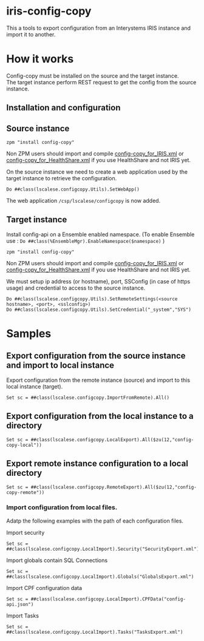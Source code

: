 # iris-config-copy

This a tools to export configuration from an Interystems IRIS instance and import it to another.  



# How it works

Config-copy must be installed on the source and the target instance.  
The target instance perform REST request to get the config from the source instance.  


## Installation and configuration

## Source instance

```
zpm "install config-copy"
```

Non ZPM users should import and compile [config-copy_for_IRIS.xml](https://github.com/lscalese/iris-config-copy/blob/master/dist/config-copy_for_IRIS.xml) or [config-copy_for_HealthShare.xml](https://github.com/lscalese/iris-config-copy/blob/master/dist/config-copy_for_HealthShare.xml) if you use HealthShare and not IRIS yet.

On the source instance we need to create a web application used by the target instance to retrieve the configuration.

```
Do ##class(lscalese.configcopy.Utils).SetWebApp()
```

The web application `/csp/lscalese/configcopy` is now added.

## Target instance

Install config-api on a Ensemble enabled namespace.  (To enable Ensemble use : `Do ##class(%EnsembleMgr).EnableNamespace($namespace)` )  

```
zpm "install config-copy"
```

Non ZPM users should import and compile [config-copy_for_IRIS.xml](https://github.com/lscalese/iris-config-copy/blob/master/dist/config-copy_for_IRIS.xml) or [config-copy_for_HealthShare.xml](https://github.com/lscalese/iris-config-copy/blob/master/dist/config-copy_for_HealthShare.xml) if you use HealthShare and not IRIS yet.  

We must setup ip address (or hostname), port, SSConfig (in case of https usage) and credential to access to the source instance.

```Objectscript
Do ##class(lscalese.configcopy.Utils).SetRemoteSettings(<source hostname>, <port>, <sslconfig>)
Do ##class(lscalese.configcopy.Utils).SetCredential("_system","SYS")
```

# Samples

## Export configuration from the source instance and import to local instance

Export configuration from the remote instance (source) and import to this local instance (target).  

```Objectscript
Set sc = ##class(lscalese.configcopy.ImportFromRemote).All()
```
  
## Export configuration from the local instance to a directory

```Objectscript
Set sc = ##class(lscalese.configcopy.LocalExport).All($zu(12,"config-copy-local"))
```

## Export remote instance configuration to a local directory

```Objectscript
Set sc = ##class(lscalese.configcopy.RemoteExport).All($zu(12,"config-copy-remote"))
```


### Import configuration from local files.

Adatp the following examples with the path of each configuration files.  

Import security   

```Objectscript
Set sc = ##class(lscalese.configcopy.LocalImport).Security("SecurityExport.xml")
```

Import globals contain SQL Connections  
```Objectscript
Set sc = ##class(lscalese.configcopy.LocalImport).Globals("GlobalsExport.xml")
```

Import CPF configuration data  
```Objectscript
Set sc = ##class(lscalese.configcopy.LocalImport).CPFData("config-api.json")
```

Import Tasks  
```Objectscript
Set sc = ##class(lscalese.configcopy.LocalImport).Tasks("TasksExport.xml")
```
